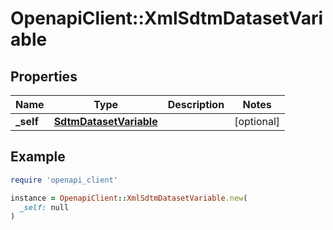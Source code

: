 # OpenapiClient::XmlSdtmDatasetVariable

## Properties

| Name | Type | Description | Notes |
| ---- | ---- | ----------- | ----- |
| **_self** | [**SdtmDatasetVariable**](SdtmDatasetVariable.md) |  | [optional] |

## Example

```ruby
require 'openapi_client'

instance = OpenapiClient::XmlSdtmDatasetVariable.new(
  _self: null
)
```

